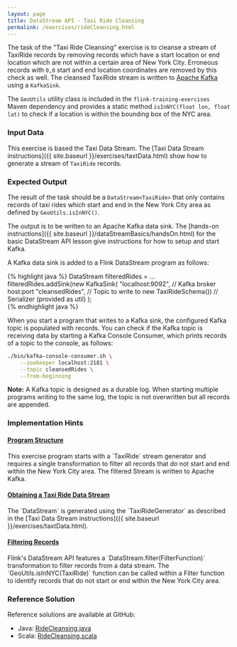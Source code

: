 ```yaml
---
layout: page
title: DataStream API - Taxi Ride Cleansing
permalink: /exercises/rideCleansing.html
---
```


The task of the "Taxi Ride Cleansing" exercise is to cleanse a stream of TaxiRide records by removing records which have a start location or end location  which are not within a certain area of New York City. Erroneous records with `0,0` start and end location coordinates are removed by this check as well. The cleansed TaxiRide stream is written to [Apache Kafka](http://kafka.apache.org) using a `KafkaSink`.

The `GeoUtils` utility class is included in the `flink-training-exercises` Maven dependency and provides a static method `isInNYC(float lon, float lat)` to check if a location is within the bounding box of the NYC area.

### Input Data

This exercise is based the Taxi Data Stream. The [Taxi Data Stream instructions]({{ site.baseurl }}/exercises/taxtData.html) show how to generate a stream of `TaxiRide` records.

### Expected Output

The result of the task should be a `DataStream<TaxiRide>` that only contains records of taxi rides which start and end in the New York City area as defined by `GeoUtils.isInNYC()`.

The output is to be written to an Apache Kafka data sink. The [hands-on instructions]({{ site.baseurl }}/dataStreamBasics/handsOn.html) for the basic DataStream API lesson give instructions for how to setup and start Kafka. 

A Kafka data sink is added to a Flink DataStream program as follows:

{% highlight java %}
DataStream<TaxiRide> filteredRides = ...
filteredRides.addSink(new KafkaSink<TaxiRide>(
	"localhost:9092",     // Kafka broker host:port
	"cleansedRides",      // Topic to write to
	new TaxiRideSchema()) // Serializer (provided as util)
	);  
{% endhighlight java %}

When you start a program that writes to a Kafka sink, the configured Kafka topic is populated with records. You can check if the Kafka topic is receiving data by starting a Kafka Console Consumer, which prints records of a topic to the console, as follows:

~~~bash
./bin/kafka-console-consumer.sh \
	--zookeeper localhost:2181 \
	--topic cleansedRides \
	--from-beginning
~~~

**Note:** A Kafka topic is designed as a durable log. When starting multiple programs writing to the same log, the topic is not overwritten but all records are appended.

### Implementation Hints

<div class="panel-group" id="accordion" role="tablist" aria-multiselectable="true">
  <div class="panel panel-default">
    <div class="panel-heading" role="tab" id="headingOne">
      <h4 class="panel-title">
        <a class="collapsed" role="button" data-toggle="collapse" data-parent="#accordion" href="#collapseOne" aria-expanded="false" aria-controls="collapseOne">
Program Structure
        </a>
      </h4>
    </div>
    <div id="collapseOne" class="panel-collapse collapse" role="tabpanel" aria-labelledby="headingOne">
      <div class="panel-body" markdown="span">
This exercise program starts with a `TaxiRide` stream generator and requires a single transformation to filter all records that do not start and end within the New York City area. The filtered Stream is written to Apache Kafka.
      </div>
    </div>
  </div>
  <div class="panel panel-default">
    <div class="panel-heading" role="tab" id="headingTwo">
      <h4 class="panel-title">
        <a class="collapsed" role="button" data-toggle="collapse" data-parent="#accordion" href="#collapseTwo" aria-expanded="false" aria-controls="collapseTwo">
Obtaining a Taxi Ride Data Stream
        </a>
      </h4>
    </div>
    <div id="collapseTwo" class="panel-collapse collapse" role="tabpanel" aria-labelledby="headingTwo">
      <div class="panel-body" markdown="span">
The `DataStream<TaxiRide>` is generated using the `TaxiRideGenerator` as described in the [Taxi Data Stream instructions]({{ site.baseurl }}/exercises/taxtData.html).
      </div>
    </div>
  </div>
  <div class="panel panel-default">
    <div class="panel-heading" role="tab" id="headingThree">
      <h4 class="panel-title">
        <a class="collapsed" role="button" data-toggle="collapse" data-parent="#accordion" href="#collapseThree" aria-expanded="false" aria-controls="collapseThree">
Filtering Records
        </a>
      </h4>
    </div>
    <div id="collapseThree" class="panel-collapse collapse" role="tabpanel" aria-labelledby="headingThree">
      <div class="panel-body" markdown="span">
Flink's DataStream API features a `DataStream.filter(FilterFunction)` transformation to filter records from a data stream. The `GeoUtils.isInNYC(TaxiRide)` function can be called within a Filter function to identify records that do not start or end within the New York City area.
      </div>
    </div>
  </div>
</div>


### Reference Solution

Reference solutions are available at GitHub:

- Java: [RideCleansing.java](https://github.com/dataArtisans/flink-training-exercises/blob/master/src/main/java/com/dataArtisans/flinkTraining/exercises/dataStreamJava/rideCleansing/RideCleansing.java)
- Scala: [RideCleansing.scala](https://github.com/dataArtisans/flink-training-exercises/blob/master/src/main/scala/com/dataArtisans/flinkTraining/exercises/dataStreamScala/rideCleansing/RideCleansing.scala)